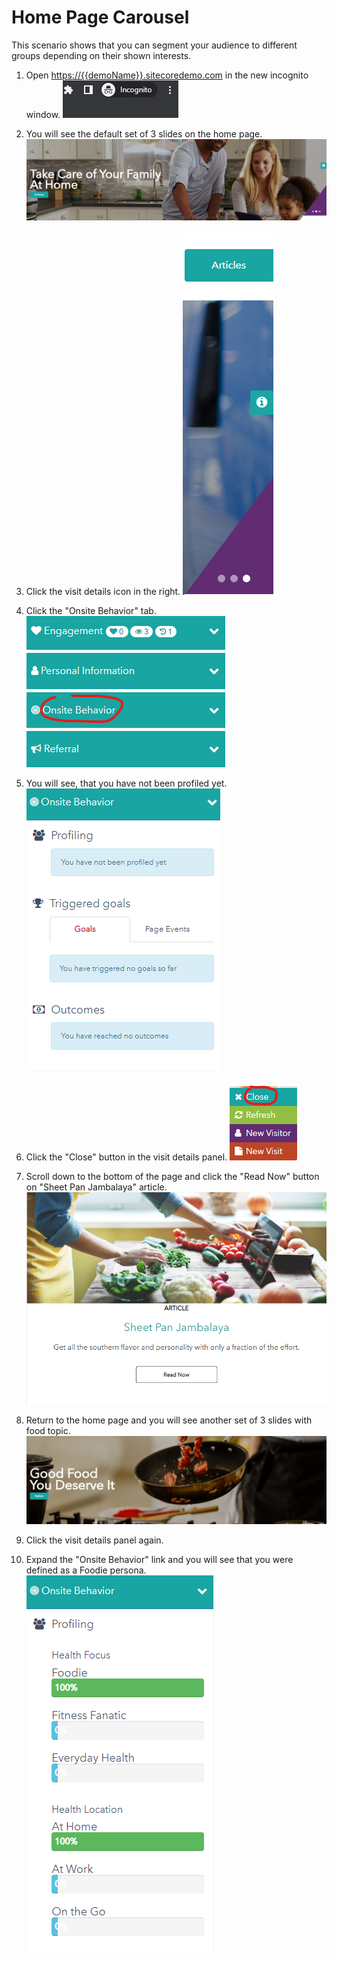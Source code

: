 # Home Page Carousel

This scenario shows that you can segment your audience to different groups depending on their shown interests.

1. Open <https://{{demoName}}.sitecoredemo.com> in the new incognito window.
![Incognito mode](./media/image2.png)

1. You will see the default set of 3 slides on the home page.
![Home banner](./media/image3.png)

1. Click the visit details icon in the right.
![Visit details icon](./media/image5.png)

1. Click the "Onsite Behavior" tab.
![Onsite Behavior Tab](./media/image4.png)

1. You will see, that you have not been profiled yet.
![Profiling field](./media/image6.png)
 
1. Click the "Close" button in the visit details panel.
![Close button](./media/image7.png)

1. Scroll down to the bottom of the page and click the "Read Now" button on "Sheet Pan Jambalaya" article.
![Read now button](./media/image8.png)
 
1. Return to the home page and you will see another set of 3 slides with food topic.
![Personalized home page carousel](./media/image9.png)

1. Click the visit details panel again.
1. Expand the "Onsite Behavior" link and you will see that you were defined as a Foodie persona.
![Health Focus definition](./media/image10.png)
